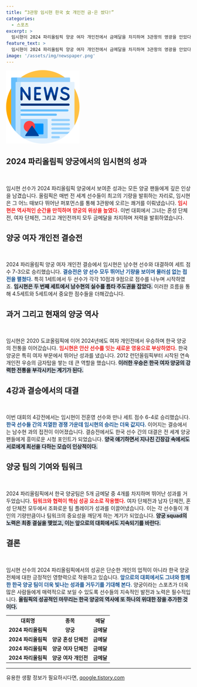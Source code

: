 ```yaml
---
title: “3관왕 임시현 한국 女 개인전 금·은 쌌다!”
categories:
  - 스포츠
excerpt: >
  임시현이 2024 파리올림픽 양궁 여자 개인전에서 금메달을 차지하며 3관왕의 영광을 안았다! 이어지는 남자 개인전에서도 한국의 도전에 기대가 모아진다. 클릭하여 감동의 순간을 함께 경험하세요!
feature_text: >
  임시현이 2024 파리올림픽 양궁 여자 개인전에서 금메달을 차지하며 3관왕의 영광을 안았다! 이어지는 남자 개인전에서도 한국의 도전에 기대가 모아진다. 클릭하여 감동의 순간을 함께 경험하세요!
image: '/assets/img/newspaper.png'
---
```


<p><img src="/assets/img/newspaper.png" alt="kimp 속보" /></p>

<h2 data-ke-size="size26">2024 파리올림픽 양궁에서의 임시현의 성과</h2>

<p data-ke-size="size16">&nbsp;</p>

<p>임시현 선수가 2024 파리올림픽 양궁에서 보여준 성과는 모든 양궁 팬들에게 깊은 인상을 남겼습니다. 올림픽은 매번 전 세계 선수들이 최고의 기량을 발휘하는 자리로, 임시현은 그 어느 때보다 뛰어난 퍼포먼스를 통해 3관왕에 오르는 쾌거를 이뤄냈습니다. <b><span style="color: #ee2323;">임시현은 역사적인 순간을 만끽하며 양궁의 위상을 높였다.</span></b> 이번 대회에서 그녀는 혼성 단체전, 여자 단체전, 그리고 개인전까지 모두 금메달을 차지하며 저력을 발휘하였습니다. </p>

<h2 data-ke-size="size26">양궁 여자 개인전 결승전</h2>

<p data-ke-size="size16">&nbsp;</p>

<p>2024 파리올림픽 양궁 여자 개인전 결승에서 임시현은 남수현 선수와 대결하여 세트 점수 7-3으로 승리했습니다. <b><span style="color: #1a5490;">결승전은 양 선수 모두 뛰어난 기량을 보이며 물러섬 없는 접전을 펼쳤다.</span></b> 특히 1세트에서 두 선수가 각각 10점과 9점으로 점수를 나누며 시작하였죠. <b><span style="background-color: #21538527;">임시현은 두 번째 세트에서 남수현의 실수를 틈타 주도권을 잡았다.</span></b> 이러한 흐름을 통해 4.5세트와 5세트에서 중요한 점수들을 더해갔습니다.</p>

<h2 data-ke-size="size26">과거 그리고 현재의 양궁 역사</h2>

<p data-ke-size="size16">&nbsp;</p>

<p>임시현은 2020 도쿄올림픽에 이어 2024년에도 여자 개인전에서 우승하며 한국 양궁의 전통을 이어갔습니다. <b><span style="color: #ee2323;">임시현은 안산 선수를 잇는 새로운 영웅으로 부상하였다.</span></b> 한국 양궁은 특히 여자 부문에서 뛰어난 성과를 냈습니다. 2012 런던올림픽부터 시작된 연속 개인전 우승의 금자탑을 쌓는 데 큰 역할을 했습니다. <b><span style="background-color: #21538527;">이러한 우승은 한국 여자 양궁의 강력한 전통을 부각시키는 계기가 된다.</span></b></p>

<h2 data-ke-size="size26">4강과 결승에서의 대결</h2>

<p data-ke-size="size16">&nbsp;</p>

<p>이번 대회의 4강전에서는 임시현이 전훈영 선수와 만나 세트 점수 6-4로 승리했습니다. <b><span style="color: #1a5490;">한국 선수들 간의 치열한 경쟁 가운데 임시현의 승리는 더욱 값지다.</span></b> 이어지는 결승에서는 남수현 과의 접전이 이어졌습니다. 결승전에서도 한국 선수 간의 대결은 전 세계 양궁 팬들에게 흥미로운 시청 포인트가 되었습니다. <b><span style="background-color: #21538527;">양국 얘기하면서 지나친 긴장감 속에서도 서로에게 최선을 다하는 모습이 인상적이다.</span></b></p>

<h2 data-ke-size="size26">양궁 팀의 기여와 팀워크</h2>

<p data-ke-size="size16">&nbsp;</p>

<p>2024 파리올림픽에서 한국 양궁팀은 5개 금메달 중 4개를 차지하며 뛰어난 성과를 거두었습니다. <b><span style="color: #ee2323;">팀워크와 협력이 핵심 성공 요소로 작용했다.</span></b> 여자 단체전과 남자 단체전, 혼성 단체전 모두에서 조화로운 팀 플레이가 성과를 이끌어냈습니다. 이는 각 선수들이 개인의 기량만큼이나 팀워크의 중요성을 깨닫게 하는 계기가 되었습니다. <b><span style="background-color: #21538527;">양궁 squad의 노력은 최종 결실을 맺었고, 이는 앞으로의 대회에서도 지속되기를 바란다.</span></b></p>

<h2 data-ke-size="size26">결론</h2>

<p data-ke-size="size16">&nbsp;</p>

<p>임시현 선수의 2024 파리올림픽에서의 성공은 단순한 개인의 업적이 아니라 한국 양궁 전체에 대한 긍정적인 영향력으로 작용하고 있습니다. <b><span style="color: #1a5490;">앞으로의 대회에서도 그녀와 함께한 한국 양궁 팀이 더욱 빛나는 성과를 거두기를 기대해 본다.</span></b> 양궁이라는 스포츠가 더욱 많은 사람들에게 매력적으로 보일 수 있도록 선수들의 지속적인 발전과 노력은 필수적입니다. <b><span style="background-color: #21538527;">올림픽의 성공적인 마무리는 한국 양궁의 역사에 또 하나의 위대한 장을 추가한 것이다.</span></b></p>

<table>
    <tr>
        <th>대회명</th>
        <th>종목</th>
        <th>메달</th>
    </tr>
    <tr>
        <td style="text-align: center; height: 17px;"><b>2024 파리올림픽</b></td>
        <td style="text-align: center; height: 17px;"><b>양궁</b></td>
        <td style="text-align: center; height: 17px;"><b>금메달</b></td>
    </tr>
    <tr>
        <td style="text-align: center; height: 17px;"><b>2024 파리올림픽</b></td>
        <td style="text-align: center; height: 17px;"><b>양궁 혼성 단체전</b></td>
        <td style="text-align: center; height: 17px;"><b>금메달</b></td>
    </tr>
    <tr>
        <td style="text-align: center; height: 17px;"><b>2024 파리올림픽</b></td>
        <td style="text-align: center; height: 17px;"><b>양궁 여자 단체전</b></td>
        <td style="text-align: center; height: 17px;"><b>금메달</b></td>
    </tr>
    <tr>
        <td style="text-align: center; height: 17px;"><b>2024 파리올림픽</b></td>
        <td style="text-align: center; height: 17px;"><b>양궁 여자 개인전</b></td>
        <td style="text-align: center; height: 17px;"><b>금메달</b></td>
    </tr>
</table>

<hr>
유용한 생활 정보가 필요하시다면, <a href="https://qoogle.tistory.com" rel="dofollow">qoogle.tistory.com</a>


